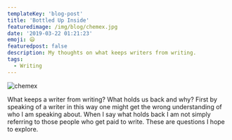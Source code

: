 ```yaml
---
templateKey: 'blog-post'
title: 'Bottled Up Inside'
featuredimage: /img/blog/chemex.jpg
date: '2019-03-22 01:21:23'
emoji: 😃
featuredpost: false
description: My thoughts on what keeps writers from writing.
tags:
  - Writing
---
```


![chemex](/img/chemex.jpg)

What keeps a writer from writing? What holds us back and why? First by speaking of a writer in this way one might get the wrong understanding of who I am speaking about. When I say what holds back I am not simply referring to those people who get paid to write. These are questions I hope to explore.
